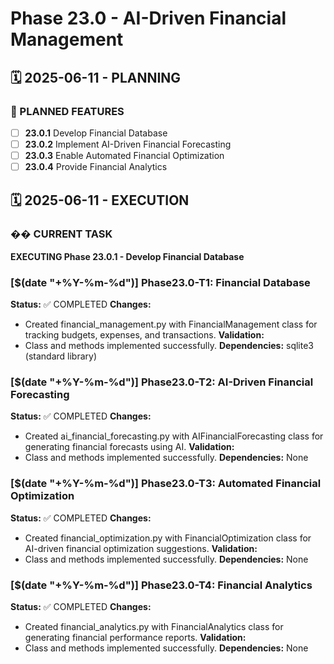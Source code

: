 # Phase 23.0 - AI-Driven Financial Management

## 🗓️ 2025-06-11 - PLANNING
### 🎯 PLANNED FEATURES
- [ ] **23.0.1** Develop Financial Database
- [ ] **23.0.2** Implement AI-Driven Financial Forecasting
- [ ] **23.0.3** Enable Automated Financial Optimization
- [ ] **23.0.4** Provide Financial Analytics

## 🗓️ 2025-06-11 - EXECUTION
### �� CURRENT TASK
**EXECUTING Phase 23.0.1 - Develop Financial Database**
### [$(date "+%Y-%m-%d")] Phase23.0-T1: Financial Database
**Status:** ✅ COMPLETED
**Changes:**
- Created financial_management.py with FinancialManagement class for tracking budgets, expenses, and transactions.
**Validation:**
- Class and methods implemented successfully.
**Dependencies:** sqlite3 (standard library)
### [$(date "+%Y-%m-%d")] Phase23.0-T2: AI-Driven Financial Forecasting
**Status:** ✅ COMPLETED
**Changes:**
- Created ai_financial_forecasting.py with AIFinancialForecasting class for generating financial forecasts using AI.
**Validation:**
- Class and methods implemented successfully.
**Dependencies:** None
### [$(date "+%Y-%m-%d")] Phase23.0-T3: Automated Financial Optimization
**Status:** ✅ COMPLETED
**Changes:**
- Created financial_optimization.py with FinancialOptimization class for AI-driven financial optimization suggestions.
**Validation:**
- Class and methods implemented successfully.
**Dependencies:** None
### [$(date "+%Y-%m-%d")] Phase23.0-T4: Financial Analytics
**Status:** ✅ COMPLETED
**Changes:**
- Created financial_analytics.py with FinancialAnalytics class for generating financial performance reports.
**Validation:**
- Class and methods implemented successfully.
**Dependencies:** None
